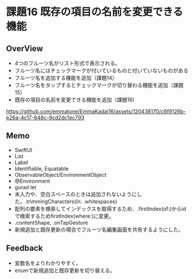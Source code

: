 #  課題16 既存の項目の名前を変更できる機能


## OverView
- 4つのフルーツ名がリスト形式で表示される。
- フルーツ名にはチェックマークが付いているものと付いていないものがある
- フルーツ名を追加する機能を追加（課題14）
- フルーツ名をタップするとチェックマークが切り替わる機能を追加（課題15）
- 既存の項目の名前を変更できる機能を追加（課題16)


https://github.com/emmatone/EmmaKadai16/assets/120438170/c6f9126b-e26a-4c17-848c-9cd2dc1ec793


## Memo
- SwiftUI
- List
- Label
- Identifiable, Equatable
- ObservableObject/EnvironmentObject
- @Environment
- gurad let
- 未入力や、空白スペースのときは追加されないようにした。.trimmingCharacters(in: .whitespaces)
- 配列の要素を検索してインデックスを取得するため、.firstIndex(of:)からidで検索するためfirstIndex(where:)に変更。
- .contentShape, .onTapGesture
- 新規追加と既存更新の場合でフルーツ名編集画面を共有するようにした。

## Feedback
- 変数名をよりわかりやすく。
- enumで新規追加と既存更新を切り替える。

